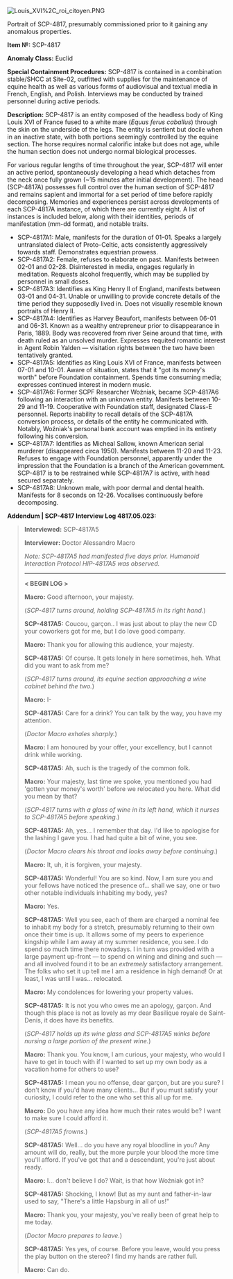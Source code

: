![Louis_XVI%2C_roi_citoyen.PNG](https://upload.wikimedia.org/wikipedia/commons/0/08/Louis_XVI%2C_roi_citoyen.PNG)

Portrait of SCP-4817, presumably commissioned prior to it gaining any anomalous properties.

**Item №:** SCP-4817

**Anomaly Class:** Euclid

**Special Containment Procedures:** SCP-4817 is contained in a combination stable/SHCC at Site-02, outfitted with supplies for the maintenance of equine health as well as various forms of audiovisual and textual media in French, English, and Polish. Interviews may be conducted by trained personnel during active periods.

**Description:** SCP-4817 is an entity composed of the headless body of King Louis XVI of France fused to a white mare (_Equus ferus caballus_) through the skin on the underside of the legs. The entity is sentient but docile when in an inactive state, with both portions seemingly controlled by the equine section. The horse requires normal calorific intake but does not age, while the human section does not undergo normal biological processes.

For various regular lengths of time throughout the year, SCP-4817 will enter an active period, spontaneously developing a head which detaches from the neck once fully grown (~15 minutes after initial development). The head (SCP-4817A) possesses full control over the human section of SCP-4817 and remains sapient and immortal for a set period of time before rapidly decomposing. Memories and experiences persist across developments of each SCP-4817A instance, of which there are currently eight. A list of instances is included below, along with their identities, periods of manifestation (mm-dd format), and notable traits.

*   SCP-4817A1: Male, manifests for the duration of 01-01. Speaks a largely untranslated dialect of Proto-Celtic, acts consistently aggressively towards staff. Demonstrates equestrian prowess.
*   SCP-4817A2: Female, refuses to elaborate on past. Manifests between 02-01 and 02-28. Disinterested in media, engages regularly in meditation. Requests alcohol frequently, which may be supplied by personnel in small doses.
*   SCP-4817A3: Identifies as King Henry II of England, manifests between 03-01 and 04-31. Unable or unwilling to provide concrete details of the time period they supposedly lived in. Does not visually resemble known portraits of Henry II.
*   SCP-4817A4: Identifies as Harvey Beaufort, manifests between 06-01 and 06-31. Known as a wealthy entrepreneur prior to disappearance in Paris, 1889. Body was recovered from river Seine around that time, with death ruled as an unsolved murder. Expresses requited romantic interest in Agent Robin Yalden — visitation rights between the two have been tentatively granted.
*   SCP-4817A5: Identifies as King Louis XVI of France, manifests between 07-01 and 10-01. Aware of situation, states that it "got its money's worth" before Foundation containment. Spends time consuming media; expresses continued interest in modern music.
*   SCP-4817A6: Former SCPF Researcher Woźniak, became SCP-4817A6 following an interaction with an unknown entity. Manifests between 10-29 and 11-19. Cooperative with Foundation staff, designated Class-E personnel. Reports inability to recall details of the SCP-4817A conversion process, or details of the entity he communicated with. Notably, Woźniak's personal bank account was emptied in its entirety following his conversion.
*   SCP-4817A7: Identifies as Micheal Sallow, known American serial murderer (disappeared circa 1950). Manifests between 11-20 and 11-23. Refuses to engage with Foundation personnel, apparently under the impression that the Foundation is a branch of the American government. SCP-4817 is to be restrained while SCP-4817A7 is active, with head secured separately.
*   SCP-4817A8: Unknown male, with poor dermal and dental health. Manifests for 8 seconds on 12-26. Vocalises continuously before decomposing.

**Addendum | SCP-4817 Interview Log 4817.05.023:**

> **Interviewed:** SCP-4817A5
> 
> **Interviewer:** Doctor Alessandro Macro
> 
> _Note: SCP-4817A5 had manifested five days prior. Humanoid Interaction Protocol HIP-4817A5 was observed._
> 
> * * *
> 
> **< BEGIN LOG >**
> 
> **Macro:** Good afternoon, your majesty.
> 
> (_SCP-4817 turns around, holding SCP-4817A5 in its right hand._)
> 
> **SCP-4817A5:** Coucou, garçon.. I was just about to play the new CD your coworkers got for me, but I do love good company.
> 
> **Macro:** Thank you for allowing this audience, your majesty.
> 
> **SCP-4817A5:** Of course. It gets lonely in here sometimes, heh. What did you want to ask from me?
> 
> (_SCP-4817 turns around, its equine section approaching a wine cabinet behind the two._)
> 
> **Macro:** I-
> 
> **SCP-4817A5:** Care for a drink? You can talk by the way, you have my attention.
> 
> (_Doctor Macro exhales sharply._)
> 
> **Macro:** I am honoured by your offer, your excellency, but I cannot drink while working.
> 
> **SCP-4817A5:** Ah, such is the tragedy of the common folk.
> 
> **Macro:** Your majesty, last time we spoke, you mentioned you had 'gotten your money's worth' before we relocated you here. What did you mean by that?
> 
> (_SCP-4817 turns with a glass of wine in its left hand, which it nurses to SCP-4817A5 before speaking._)
> 
> **SCP-4817A5:** Ah, yes… I remember that day. I'd like to apologise for the lashing I gave you. I had had quite a bit of wine, you see.
> 
> (_Doctor Macro clears his throat and looks away before continuing._)
> 
> **Macro:** It, uh, it is forgiven, your majesty.
> 
> **SCP-4817A5:** Wonderful! You are so kind. Now, I am sure you and your fellows have noticed the presence of… shall we say, one or two other notable individuals inhabiting my body, yes?
> 
> **Macro:** Yes.
> 
> **SCP-4817A5:** Well you see, each of them are charged a nominal fee to inhabit my body for a stretch, presumably returning to their own once their time is up. It allows some of my peers to experience kingship while I am away at my summer residence, you see. I do spend so much time there nowadays. I in turn was provided with a large payment up-front — to spend on wining and dining and such — and all involved found it to be an _extremely_ satisfactory arrangement. The folks who set it up tell me I am a residence in high demand! Or at least, I was until I was… relocated.
> 
> **Macro:** My condolences for lowering your property values.
> 
> **SCP-4817A5:** It is not you who owes me an apology, garçon. And though this place is not as lovely as my dear Basilique royale de Saint-Denis, it does have its benefits.
> 
> (_SCP-4817 holds up its wine glass and SCP-4817A5 winks before nursing a large portion of the present wine._)
> 
> **Macro:** Thank you. You know, I am curious, your majesty, who would I have to get in touch with if I wanted to set up my own body as a vacation home for others to use?
> 
> **SCP-4817A5:** I mean you no offense, dear garçon, but are you sure? I don't know if you'd have many clients… But if you must satisfy your curiosity, I could refer to the one who set this all up for me.
> 
> **Macro:** Do you have any idea how much their rates would be? I want to make sure I could afford it.
> 
> (_SCP-4817A5 frowns._)
> 
> **SCP-4817A5:** Well… do you have any royal bloodline in you? Any amount will do, really, but the more purple your blood the more time you'll afford. If you've got that and a descendant, you're just about ready.
> 
> **Macro:** I… don't believe I do? Wait, is that how Woźniak got in?
> 
> **SCP-4817A5:** Shocking, I know! But as my aunt and father-in-law used to say, "There's a little Hapsburg in all of us!"
> 
> **Macro:** Thank you, your majesty, you've really been of great help to me today.
> 
> (_Doctor Macro prepares to leave._)
> 
> **SCP-4817A5:** Yes yes, of course. Before you leave, would you press the play button on the stereo? I find my hands are rather full.
> 
> **Macro:** Can do.
> 
> **<END LOG>**